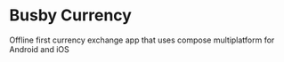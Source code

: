# Busby Currency
Offline first currency exchange app that uses compose multiplatform for Android and iOS
